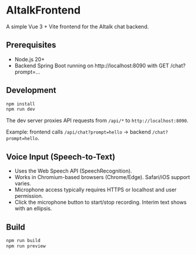 # AItalkFrontend

A simple Vue 3 + Vite frontend for the AItalk chat backend.

## Prerequisites
- Node.js 20+
- Backend Spring Boot running on http://localhost:8090 with GET /chat?prompt=...

## Development
```sh
npm install
npm run dev
```
The dev server proxies API requests from `/api/*` to `http://localhost:8090`.

Example: frontend calls `/api/chat?prompt=hello` → backend `/chat?prompt=hello`.

## Voice Input (Speech-to-Text)
- Uses the Web Speech API (SpeechRecognition).
- Works in Chromium-based browsers (Chrome/Edge). Safari/iOS support varies.
- Microphone access typically requires HTTPS or localhost and user permission.
- Click the microphone button to start/stop recording. Interim text shows with an ellipsis.

## Build
```sh
npm run build
npm run preview
```
